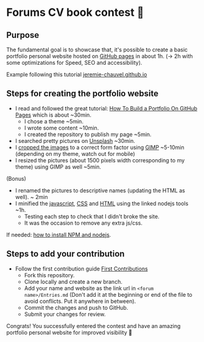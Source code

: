 # Forums CV book contest 🎉

## Purpose

The fundamental goal is to showcase that, it's possible to create a basic portfolio personal website hosted on [GitHub pages](https://docs.github.com/en/free-pro-team@latest/github/working-with-github-pages/getting-started-with-github-pages) in about 1h. (-> 2h with some optimizations for Speed, SEO and accessibility).

Example following this tutorial [jeremie-chauvel.github.io](https://jeremie-chauvel.github.io)

## Steps for creating the portfolio website

- I read and followed the great tutorial: [How To Build a Portfolio On GitHub Pages](https://codeburst.io/how-to-build-a-portfolio-on-github-pages-2daaf5ded5e3) which is about ~30min.
  - I chose a theme ~5min.
  - I wrote some content ~10min.
  - I created the repository to publish my page ~5min.
- I searched pretty pictures on [Unsplash](https://unsplash.com/) ~30min.
- I [cropped the images](https://youtu.be/hfhJcIGH4o0) to a correct form factor using [GIMP](https://www.gimp.org/) ~5-10min (depending on my theme, watch out for mobile)
- I resized the pictures (about 1500 pixels width corresponding to my theme) using GIMP as well ~5min.

(Bonus)

- I renamed the pictures to descriptive names (updating the HTML as well). ~ 2min
- I minified the [javascript](https://github.com/mishoo/UglifyJS), [CSS](https://github.com/fmarcia/uglifycss) and [HTML](https://github.com/kangax/html-minifier) using the linked nodejs tools ~1h.
  - Testing each step to check that I didn't broke the site.
  - It was the occasion to remove any extra js/css.

If needed: [how to install NPM and nodejs](https://docs.npmjs.com/downloading-and-installing-node-js-and-npm).

## Steps to add your contribution

- Follow the first contribution guide [First Contributions](https://github.com/firstcontributions/first-contributions)
  - Fork this repository.
  - Clone locally and create a new branch.
  - Add your name and website as the link url in `<forum name>/Entries.md` (Don't add it at the beginning or end of the file to avoid conflicts. Put it anywhere in between).
  - Commit the changes and push to GitHub.
  - Submit your changes for review.

Congrats! You successfully entered the contest and have an amazing portfolio personal website for improved visibility 🎉
